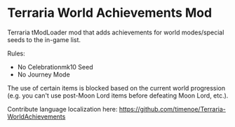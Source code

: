 # Terraria World Achievements Mod

Terraria tModLoader mod that adds achievements for world modes/special seeds to the in-game list.

Rules:
- No Celebrationmk10 Seed
- No Journey Mode

The use of certain items is blocked based on the current world progression (e.g. you can't use post-Moon Lord items before defeating Moon Lord, etc.).

Contribute language localization here: https://github.com/timenoe/Terraria-WorldAchievements
